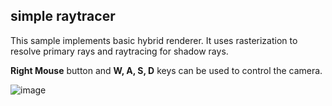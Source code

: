 ## simple raytracer

This sample implements basic hybrid renderer. It uses rasterization to resolve primary rays and raytracing for shadow rays.

**Right Mouse** button and **W, A, S, D** keys can be used to control the camera.

![image](screenshot.png)
